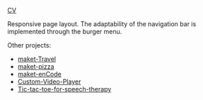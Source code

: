 [CV](https://sergkorot.github.io/CV/)     

Responsive page layout. The adaptability of the navigation bar is implemented through the burger menu.

Other projects:

- [maket-Travel](https://sergkorot.github.io/maket-Travel/)  
- [maket-pizza](https://sergkorot.github.io/maket-pizza/)  
- [maket-enCode](https://sergkorot.github.io/maket-enCode/)
- [Custom-Video-Player](https://sergkorot.github.io/Custom-Video-Player/)    
- [Tic-tac-toe-for-speech-therapy](https://sergkorot.github.io/tic-tac-toe-for-speech-therapy/)    
